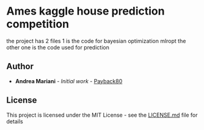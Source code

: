 # Ames kaggle house prediction competition 
the project has 2 files 1 is the code for bayesian optimization mlropt the other one is the code used for prediction 





## Author

* **Andrea Mariani** - *Initial work* - [Payback80](https://github.com/Payback80)

## License

This project is licensed under the MIT License - see the [LICENSE.md](LICENSE.md) file for details


